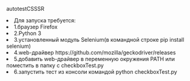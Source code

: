 autotestCSSSR
<li>
Для запуска требуется: 
<li>
1.браузер Firefox  
<li>
2.Python 3
<li>
3.установленный модуль Selenium(в командной строке pip install selenium)
<li>
4.web-драйвер https://github.com/mozilla/geckodriver/releases
<li>
5.добавить web-драйвер в переменную окружения PATH
или
поместить в папку с checkboxTest.py
<li>
6.запустить тест из консоли командой python checkboxTest.py
